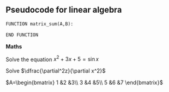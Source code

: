 ## Pseudocode for linear algebra

```python
FUNCTION matrix_sum(A,B):

END FUNCTION
```
**Maths**

Solve the equation $x^2 +3x+5=\sin x$

Solve $\dfrac{\partial^2z}{\partial x^2}$

$`A=\begin{bmatrix}
1 &2 &3\\
3 &4 &5\\
5 &6 &7
\end{bmatrix}`$
